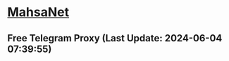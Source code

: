 
# [MahsaNet](https://t.me/mahsa_net)
## Free Telegram Proxy (Last Update: 2024-06-04 07:39:55)

    